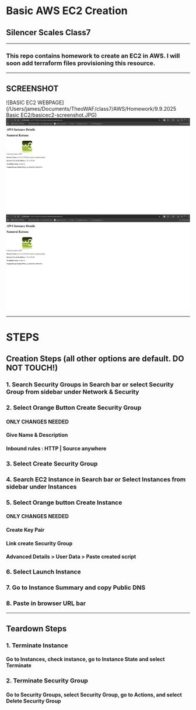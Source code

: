 # Basic AWS EC2 Creation
## Silencer Scales Class7
-----------------------------------------------
### This repo contains homework to create an EC2 in AWS. I will soon add terraform files provisioning this resource.
-----------------------------------------------
## SCREENSHOT
![BASIC EC2 WEBPAGE](/Users/james/Documents/TheoWAF/class7/AWS/Homework/9.9.2025 Basic EC2/basicec2-screenshot.JPG)
![BASIC EC2 WEBPAGE](basicec2-screenshot.JPG)
![BASIC EC2 WEBPAGE](https://github.com/james-scales/basicec2/blob/d4ac75f29d112ffd9e317641ffca06f331af2204/basicec2-screenshot.JPG)

-----------------------------------------------
# STEPS
## Creation Steps (all other options are default. DO NOT TOUCH!)
### 1. Search Security Groups in Search bar or select Security Group from sidebar under Network & Security
### 2. Select Orange Button Create Security Group
#### ****ONLY CHANGES NEEDED****
#### Give Name & Description
#### Inbound rules : HTTP | Source anywhere
### 3. Select Create Security Group
### 4. Search EC2 Instance in Search bar or Select Instances from sidebar under Instances
### 5. Select Orange button Create Instance
#### ****ONLY CHANGES NEEDED****
#### Create Key Pair
#### Link create Security Group
#### Advanced Details > User Data > Paste created script
### 6. Select Launch Instance
### 7. Go to Instance Summary and copy Public DNS
### 8. Paste in browser URL bar
------------------------------------------------
## Teardown Steps
### 1. Terminate Instance
#### Go to Instances, check instance, go to Instance State and select Terminate
### 2. Terminate Security Group
#### Go to Security Groups, select Security Group, go to Actions, and select Delete Security Group
